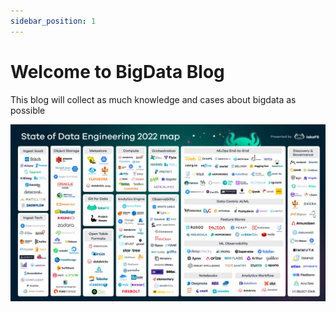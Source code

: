 ```yaml
---
sidebar_position: 1
---
```


# Welcome to BigData Blog

This blog will collect as much knowledge and cases about bigdata as possible

![img](../../img/img_1.png)